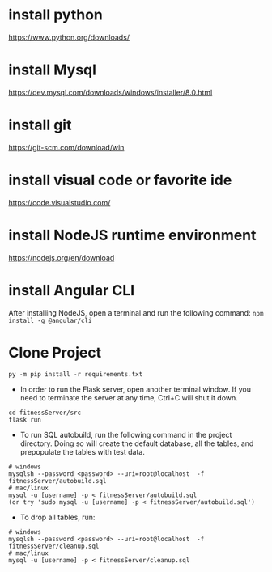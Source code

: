 # install python 
https://www.python.org/downloads/

# install Mysql
https://dev.mysql.com/downloads/windows/installer/8.0.html

# install git 
https://git-scm.com/download/win

# install visual code or favorite ide
https://code.visualstudio.com/

# install NodeJS runtime environment
https://nodejs.org/en/download

# install Angular CLI
After installing NodeJS, open a terminal and run the following command: 
```npm install -g @angular/cli```

# Clone Project
```
py -m pip install -r requirements.txt
```

- In order to run the Flask server, open another terminal window. If you need to terminate the server at any time, Ctrl+C will shut it down. 
```
cd fitnessServer/src
flask run
```

- To run SQL autobuild, run the following command in the project directory. Doing so will create the default database, all the tables, and prepopulate the tables with test data.
```
# windows
mysqlsh --password <password> --uri=root@localhost  -f fitnessServer/autobuild.sql
# mac/linux
mysql -u [username] -p < fitnessServer/autobuild.sql
(or try 'sudo mysql -u [username] -p < fitnessServer/autobuild.sql')
```
- To drop all tables, run:
```
# windows 
mysqlsh --password <password> --uri=root@localhost  -f fitnessServer/cleanup.sql
# mac/linux 
mysql -u [username] -p < fitnessServer/cleanup.sql
```

